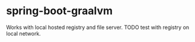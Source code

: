 # spring-boot-graalvm

Works with local hosted registry and file server. 
TODO test with registry on local network. 
